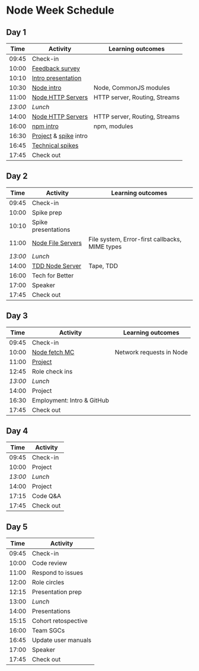 # Node Week Schedule

## Day 1

| Time    | Activity                                   | Learning outcomes             |
| ------- | ------------------------------------------ | ----------------------------- |
| 09:45   | Check-in                                   |                               |
| 10:00   | [Feedback survey][survey-10]               |                               |
| 10:10   | [Intro presentation][intro-presentation-20]|                               |
| 10:30   | [Node intro][node-intro-30]                | Node, CommonJS modules        |
| 11:00   | [Node HTTP Servers][node-http-120]         | HTTP server, Routing, Streams |
| _13:00_ | _Lunch_                                    |                               |
| 14:00   | [Node HTTP Servers][node-http-120]         | HTTP server, Routing, Streams |
| 16:00   | [npm intro][npm-intro-30]                  | npm, modules                  |
| 16:30   | [Project][project-intro-5] & [spike][spike-intro-10] intro |               |
| 16:45   | [Technical spikes][spike-intro-10]         |                               |
| 17:45   | Check out                                  |                               |

[survey-10]: https://airtable.com/shrIKQyPpx4vSUNzC
[intro-presentation-20]: https://hackmd.io/@fac/HJwR0yVbP
[node-intro-30]: https://github.com/oliverjam/node-introduction
[node-http-120]: https://github.com/oliverjam/node-http-server
[npm-intro-30]: https://github.com/foundersandcoders/npm-introduction
[project-intro-5]: https://founders-and-coders.gitbook.io/coursebook/curriculum/node/project
[spike-intro-10]: https://founders-and-coders.gitbook.io/coursebook/curriculum/node/spikes


## Day 2

| Time    | Activity                        | Learning outcomes                              |
| ------- | ------------------------------- | ---------------------------------------------- |
| 09:45   | Check-in                        |                                                |
| 10:00   | Spike prep             |                                                |
| 10:10   | Spike presentations             |                                                |
| 11:00   | [Node File Servers][node-files-120] | File system, Error-first callbacks, MIME types |
| _13:00_ | _Lunch_                         |                                                |
| 14:00   | [TDD Node Server][node-tdd-120]     | Tape, TDD                                      |
| 16:00   | Tech for Better                 |                                                |
| 17:00   | Speaker                   |                          |
| 17:45   | Check out | |

[node-files-120]: https://github.com/oliverjam/node-file-server
[node-tdd-120]: https://github.com/foundersandcoders/ws-tdd-node-server

## Day 3

| Time    | Activity                  | Learning outcomes        |
| ------- | ------------------------- | ------------------------ |
| 09:45   | Check-in                  |                          |
| 10:00   | [Node fetch MC][fetch-mc] | Network requests in Node |
| 11:00   | [Project][project]        |                          |
| 12:45   | Role check ins            |                          |
| _13:00_ | _Lunch_                   |                          |
| 14:00   | Project                   |                          |
| 16:30   | Employment: Intro &  GitHub |                        |
| 17:45   | Check out                 |                          |

[fetch-mc]: https://github.com/foundersandcoders/mc-request-module-workshop
[project]: https://founders-and-coders.gitbook.io/coursebook/curriculum/node/project

## Day 4

| Time    | Activity |
| ------- | -------- |
| 09:45   | Check-in |
| 10:00   | Project  |
| _13:00_ | _Lunch_  |
| 14:00   | Project  |
| 17:15   | Code Q&A |
| 17:45   | Check out|

## Day 5

| Time  | Activity            |
| ----- | ------------------- |
| 09:45 | Check-in            |
| 10:00 | Code review         |
| 11:00 | Respond to issues   |
| 12:00 | Role circles        |
| 12:15 | Presentation prep   |
| 13:00 | _Lunch_             |
| 14:00 | Presentations       |
| 15:15 | Cohort retospective |
| 16:00 | Team SGCs           |
| 16:45 | Update user manuals |
| 17:00 | Speaker             |
| 17:45 | Check out           |
